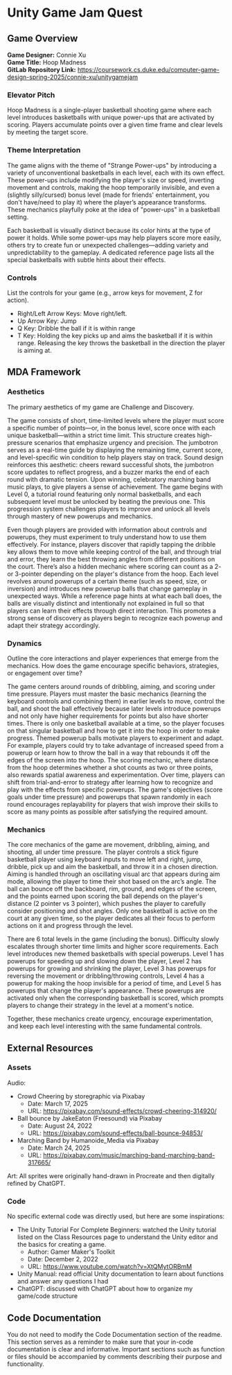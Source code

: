 # Unity Game Jam Quest


## Game Overview
**Game Designer:** Connie Xu\
**Game Title:** Hoop Madness\
**GitLab Repository Link:** https://coursework.cs.duke.edu/computer-game-design-spring-2025/connie-xu/unitygamejam

### Elevator Pitch
Hoop Madness is a single-player basketball shooting game where each level introduces basketballs with unique power-ups that are activated by scoring. Players accumulate points over a given time frame and clear levels by meeting the target score.

### Theme Interpretation
The game aligns with the theme of "Strange Power-ups" by introducing a variety of unconventional basketballs in each level, each with its own effect. These power-ups include modifying the player's size or speed, inverting movement and controls, making the hoop temporarily invisible, and even a (slightly silly/cursed) bonus level (made for friends' entertainment, you don't have/need to play it) where the player’s appearance transforms. These mechanics playfully poke at the idea of "power-ups" in a basketball setting.

Each basketball is visually distinct because its color hints at the type of power it holds. While some power-ups may help players score more easily, others try to create fun or unexpected challenges—adding variety and unpredictability to the gameplay. A dedicated reference page lists all the special basketballs with subtle hints about their effects.

### Controls
List the controls for your game (e.g., arrow keys for movement, Z for action).

- Right/Left Arrow Keys: Move right/left.
- Up Arrow Key: Jump
- Q Key: Dribble the ball if it is within range
- T Key: Holding the key picks up and aims the basketball if it is within range. Releasing the key throws the basketball in the direction the player is aiming at.

## MDA Framework

### Aesthetics
The primary aesthetics of my game are Challenge and Discovery. 

The game consists of short, time-limited levels where the player must score a specific number of points—or, in the bonus level, score once with each unique basketball—within a strict time limit. This structure creates high-pressure scenarios that emphasize urgency and precision. The jumbotron serves as a real-time guide by displaying the remaining time, current score, and level-specific win condition to help players stay on track. Sound design reinforces this aesthetic: cheers reward successful shots, the jumbotron score updates to reflect progress, and a buzzer marks the end of each round with dramatic tension. Upon winning, celebratory marching band music plays, to give players a sense of achievement. The game begins with Level 0, a tutorial round featuring only normal basketballs, and each subsequent level must be unlocked by beating the previous one. This progression system challenges players to improve and unlock all levels through mastery of new powerups and mechanics.

Even though players are provided with information about controls and powerups, they must experiment to truly understand how to use them effectively. For instance, players discover that rapidly tapping the dribble key allows them to move while keeping control of the ball, and through trial and error, they learn the best throwing angles from different positions on the court. There’s also a hidden mechanic where scoring can count as a 2- or 3-pointer depending on the player's distance from the hoop. Each level revolves around powerups of a certain theme (such as speed, size, or inversion) and introduces new powerup balls that change gameplay in unexpected ways. While a reference page hints at what each ball does, the balls are visually distinct and intentionally not explained in full so that players can learn their effects through direct interaction. This promotes a strong sense of discovery as players begin to recognize each powerup and adapt their strategy accordingly.

### Dynamics
Outline the core interactions and player experiences that emerge from the mechanics. How does the game encourage specific behaviors, strategies, or engagement over time?

The game centers around rounds of dribbling, aiming, and scoring under time pressure. Players must master the basic mechanics (learning the keyboard controls and combining them) in earlier levels to move, control the ball, and shoot the ball effectively because later levels introduce powerups and not only have higher requirements for points but also have shorter times. There is only one basketball available at a time, so the player focuses on that singular basketball and how to get it into the hoop in order to make progress. Themed powerup balls motivate players to experiment and adapt. For example, players could try to take advantage of increased speed from a powerup or learn how to throw the ball in a way that rebounds it off the edges of the screen into the hoop. The scoring mechanic, where distance from the hoop determines whether a shot counts as two or three points, also rewards spatial awareness and experimentation. Over time, players can shift from trial-and-error to strategy after learning how to recognize and play with the effects from specific powerups. The game's objectives (score goals under time pressure) and powerups that spawn randomly in each round encourages replayability for players that wish improve their skills to score as many points as possible after satisfying the required amount. 

### Mechanics
The core mechanics of the game are movement, dribbling, aiming, and shooting, all under time pressure. The player controls a stick figure basketball player using keyboard inputs to move left and right, jump, dribble, pick up and aim the basketball, and throw it in a chosen direction. Aiming is handled through an oscillating visual arc that appears during aim mode, allowing the player to time their shot based on the arc’s angle. The ball can bounce off the backboard, rim, ground, and edges of the screen, and the points earned upon scoring the ball depends on the player's distance (2 pointer vs 3 pointer), which pushes the player to carefully consider positioning and shot angles. Only one basketball is active on the court at any given time, so the player dedicates all their focus to perform actions on it and progress through the level.

There are 6 total levels in the game (including the bonus). Difficulty slowly escalates through shorter time limits and higher score requirements. Each level introduces new themed basketballs with special powerups. Level 1 has powerups for speeding up and slowing down the player, Level 2 has powerups for growing and shrinking the player, Level 3 has powerups for reversing the movement or dribbling/throwing controls, Level 4 has a powerup for making the hoop invisible for a period of time, and Level 5 has powerups that change the player's appearance. These powerups are activated only when the corresponding basketball is scored, which prompts players to change their strategy in the level at a moment's notice.

Together, these mechanics create urgency, encourage experimentation, and keep each level interesting with the same fundamental controls.

## External Resources

### Assets
Audio:
- Crowd Cheering by storegraphic via Pixabay
    - Date: March 17, 2025
    - URL: https://pixabay.com/sound-effects/crowd-cheering-314920/
- Ball bounce by JakeEaton (Freesound) via Pixabay
    - Date: August 24, 2022
    - URL: https://pixabay.com/sound-effects/ball-bounce-94853/
- Marching Band by Humanoide_Media via Pixabay
    - Date: March 24, 2025
    - URL: https://pixabay.com/music/marching-band-marching-band-317665/

Art: All sprites were originally hand-drawn in Procreate and then digitally refined by ChatGPT. 

### Code
No specific external code was directly used, but here are some inspirations:
- The Unity Tutorial For Complete Beginners: watched the Unity tutorial listed on the Class Resources page to understand the Unity editor and the basics for creating a game. 
    - Author: Gamer Maker's Toolkit
    - Date: December 2, 2022
    - URL: https://www.youtube.com/watch?v=XtQMytORBmM
- Unity Manual: read official Unity documentation to learn about functions and answer any questions I had
- ChatGPT: discussed with ChatGPT about how to organize my game/code structure


## Code Documentation
You do not need to modify the Code Documentation section of the readme. This section serves as a reminder to make sure that your in-code documentation is clear and informative. Important sections such as function or files should be accompanied by comments describing their purpose and functionality.  